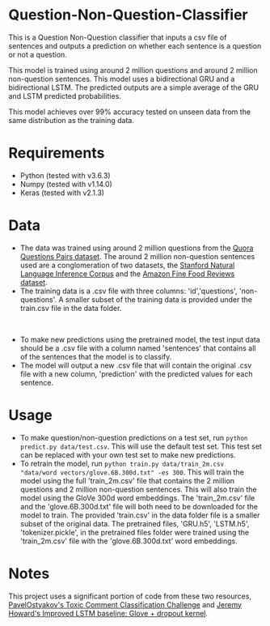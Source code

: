# Question-Non-Question-Classifier

This is a Question Non-Question classifier that inputs a csv file of sentences and outputs a prediction on whether each sentence is a question or not a question.

This model is trained using around 2 million questions and around 2 million non-question sentences. This model uses a bidirectional GRU and a bidirectional LSTM. The predicted outputs are a simple average of the GRU and LSTM predicted probabilities. 

This model achieves over 99% accuracy tested on unseen data from the same distribution as the training data. 

# Requirements
*  Python (tested with v3.6.3)
*  Numpy  (tested with v1.14.0)
*  Keras  (tested with v2.1.3)
 
 # Data
 * The data was trained using around 2 million questions from the [Quora Questions Pairs dataset](https://www.kaggle.com/c/quora-question-pairs/data). The around 2 million non-question sentences used are a conglomeration of two datasets, the [Stanford Natural Language Inference Corpus](https://www.kaggle.com/stanfordu/stanford-natural-language-inference-corpus/data) and the [Amazon Fine Food Reviews
dataset](https://www.kaggle.com/snap/amazon-fine-food-reviews/data).
* The training data is a .csv file with three columns: 'id','questions', 'non-questions'. A smaller subset of the training data is provided under the train.csv file in the data folder.
<br>

* To make new predictions using the pretrained model, the test input data should be a .csv file with a column named 'sentences' that contains all of the sentences that the model is to classify.
* The model will output a new .csv file that will contain the original .csv file with a new column, 'prediction' with the predicted values for each sentence.

# Usage
* To make question/non-question predictions on a test set, run `python predict.py data/test.csv`. This will use the default test set. This test set can be replaced with your own test set to make new predictions.
* To retrain the model, run `python train.py data/train_2m.csv "data/word vectors/glove.6B.300d.txt" -es 300`. This will train the model using the full 'train_2m.csv' file that contains the 2 million questions and 2 million non-question sentences. This will also train the model using the GloVe 300d word embeddings. The 'train_2m.csv' file and the 'glove.6B.300d.txt' file will both need to be downloaded for the model to train. The provided 'train.csv' in the data folder file is a smaller subset of the original data. The pretrained files, 'GRU.h5', 'LSTM.h5', 'tokenizer.pickle', in the pretrained files folder were trained using the 'train_2m.csv' file with the 'glove.6B.300d.txt' word embeddings.

# Notes
This project uses a significant portion of code from these two resources, [PavelOstyakov's Toxic Comment Classification Challenge](https://github.com/PavelOstyakov/toxic) and [Jeremy Howard's Improved LSTM baseline: Glove + dropout kernel](https://www.kaggle.com/jhoward/improved-lstm-baseline-glove-dropout).

